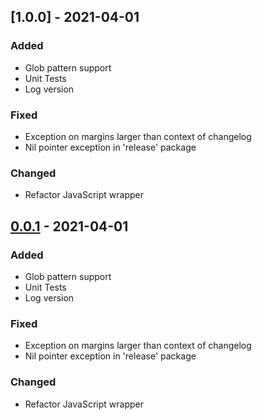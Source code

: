 ## [1.0.0] - 2021-04-01
### Added
- Glob pattern support
- Unit Tests  
- Log version  

### Fixed
- Exception on margins larger than context of changelog
- Nil pointer exception in 'release' package

### Changed
- Refactor JavaScript wrapper

## [0.0.1] - 2021-04-01
### Added
- Glob pattern support
- Unit Tests
- Log version

### Fixed
- Exception on margins larger than context of changelog
- Nil pointer exception in 'release' package

### Changed
- Refactor JavaScript wrapper

[0.0.1]: https://github.com/marodrigues20/git-release/releases/tag/v0.0.1